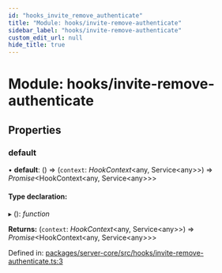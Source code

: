 ```yaml
---
id: "hooks_invite_remove_authenticate"
title: "Module: hooks/invite-remove-authenticate"
sidebar_label: "hooks/invite-remove-authenticate"
custom_edit_url: null
hide_title: true
---
```


# Module: hooks/invite-remove-authenticate

## Properties

### default

• **default**: () => (`context`: *HookContext*<any, Service<any\>\>) => *Promise*<HookContext<any, Service<any\>\>\>

#### Type declaration:

▸ (): *function*

**Returns:** (`context`: *HookContext*<any, Service<any\>\>) => *Promise*<HookContext<any, Service<any\>\>\>

Defined in: [packages/server-core/src/hooks/invite-remove-authenticate.ts:3](https://github.com/xr3ngine/xr3ngine/blob/65dfcf39a/packages/server-core/src/hooks/invite-remove-authenticate.ts#L3)
